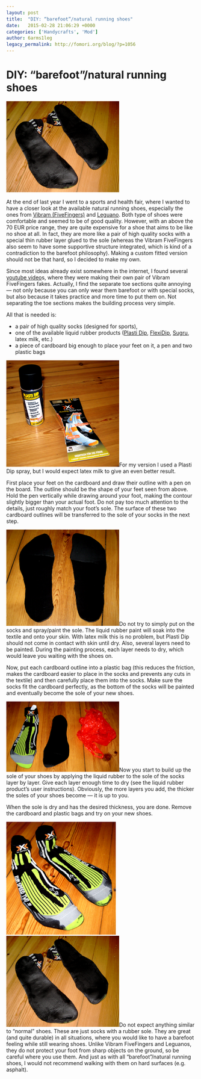 ```yaml
---
layout: post
title:  "DIY: “barefoot”/natural running shoes"
date:   2015-02-28 21:06:29 +0000
categories: ['Handycrafts', 'Mod']
author: 6arms1leg
legacy_permalink: http://fomori.org/blog/?p=1056
---
```



DIY: “barefoot”/natural running shoes
=====================================

[![Finished sole](/assets/images/Cover-Finished-sole-300x242.png)](http://fomori.org/blog/wp-content/uploads/2015/02/Cover-Finished-sole.png)

At the end of last year I went to a sports and health fair, where I wanted to have a closer look at the available natural running shoes, especially the ones from [Vibram (FiveFingers)](http://vibram.com/fivefingers "Vibram.com - FiveFingers") and [Leguano](http://www.leguano.eu/ "leguano.eu"). Both type of shoes were comfortable and seemed to be of good quality. However, with an above the 70 EUR price range, they are quite expensive for a shoe that aims to be like no shoe at all. In fact, they are more like a pair of high quality socks with a special thin rubber layer glued to the sole (whereas the Vibram FiveFingers also seem to have some supportive structure integrated, which is kind of a contradiction to the barefoot philosophy). Making a custom fitted version should not be that hard, so I decided to make my own.

Since most ideas already exist somewhere in the internet, I found several [youtube video](https://www.youtube.com/watch?v=WRCXy_UHPVc "youtube.com - How To Make Minimalist Running/Climbing Shoes At Home")s, where they were making their own pair of Vibram FiveFingers fakes. Actually, I find the separate toe sections quite annoying — not only because you can only wear them barefoot or with special socks, but also because it takes practice and more time to put them on. Not separating the toe sections makes the building process very simple.

All that is needed is:

* a pair of high quality socks (designed for sports),
* one of the available liquid rubber products ([Plasti Dip](http://www.plastidip.com "plastidip.com"), [FlexiDip](http://www.rustoleum.com/en/product-catalog/consumer-brands/flexidip/flexidip "FlexiDip"), [Sugru](http://sugru.com/about/ "Sugru"), latex milk, etc.)
* a piece of cardboard big enough to place your feet on it, a pen and two plastic bags

[![Bill of material](/assets/images/BOM-300x283.png)](http://fomori.org/blog/wp-content/uploads/2015/02/BOM.png)For my version I used a Plasti Dip spray, but I would expect latex milk to give an even better result.

First place your feet on the cardboard and draw their outline with a pen on the board. The outline should be the shape of your feet seen from above. Hold the pen vertically while drawing around your foot, making the contour slightly bigger than your actual foot. Do not pay too much attention to the details, just roughly match your foot’s sole. The surface of these two cardboard outlines will be transferred to the sole of your socks in the next step.

[![Cardboard outlines](/assets/images/Cardboard-outlines-300x256.png)](http://fomori.org/blog/wp-content/uploads/2015/02/Cardboard-outlines.png)Do not try to simply put on the socks and spray/paint the sole. The liquid rubber paint will soak into the textile and onto your skin. With latex milk this is no problem, but Plasti Dip should not come in contact with skin until dry. Also, several layers need to be painted. During the painting process, each layer needs to dry, which would leave you waiting with the shoes on.

Now, put each cardboard outline into a plastic bag (this reduces the friction, makes the cardboard easier to place in the socks and prevents any cuts in the textile) and then carefully place them into the socks. Make sure the socks fit the cardboard perfectly, as the bottom of the socks will be painted and eventually become the sole of your new shoes.

[![Cardboard and plastic bag in sock](/assets/images/Cardboard-and-plastic-bag-in-sock-300x187.png)](http://fomori.org/blog/wp-content/uploads/2015/02/Cardboard-and-plastic-bag-in-sock.png)Now you start to build up the sole of your shoes by applying the liquid rubber to the sole of the socks layer by layer. Give each layer enough time to dry (see the liquid rubber product’s user instructions). Obviously, the more layers you add, the thicker the soles of your shoes become — it is up to you.

When the sole is dry and has the desired thickness, you are done. Remove the cardboard and plastic bags and try on your new shoes.

[![Finished shoe top](/assets/images/Finished-top-291x300.png)](http://fomori.org/blog/wp-content/uploads/2015/02/Finished-top.png)[![Finished sole](/assets/images/Cover-Finished-sole-300x242.png)](http://fomori.org/blog/wp-content/uploads/2015/02/Cover-Finished-sole.png)Do not expect anything similar to “normal” shoes. These are just socks with a rubber sole. They are great (and quite durable) in all situations, where you would like to have a barefoot feeling while still wearing shoes. Unlike Vibram FiveFingers and Leguanos, they do not protect your foot from sharp objects on the ground, so be careful where you use them. And just as with all “barefoot”/natural running shoes, I would not recommend walking with them on hard surfaces (e.g. asphalt).

  

	